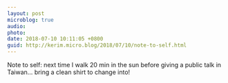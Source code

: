 ```yaml
---
layout: post
microblog: true
audio: 
photo: 
date: 2018-07-10 10:11:05 +0800
guid: http://kerim.micro.blog/2018/07/10/note-to-self.html
---
```

Note to self: next time I walk 20 min in the sun before giving a public talk in Taiwan… bring a clean shirt to change into!
